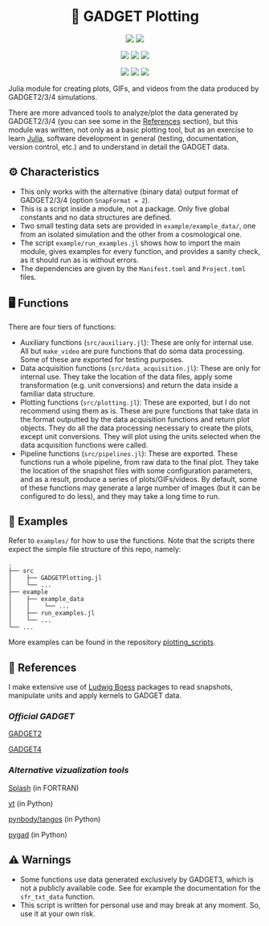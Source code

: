 <div align="center">
    <h1>🌌 GADGET Plotting</h1>
</div>

<p align="center">
    <a href="https://GitHub.com/Ezequiel92/"><img src="http://forthebadge.com/images/badges/built-with-science.svg"></a>
    <a href="https://julialang.org"><img src="https://forthebadge.com/images/badges/made-with-julia.svg"></a>
</p>

<p align="center">
    <a href="https://codecov.io/github/Ezequiel92/GADGETPlotting?branch=main"><img src="https://img.shields.io/codecov/c/github/Ezequiel92/GADGETPlotting?style=flat&logo=Codecov&labelColor=2B2D2F"></a>
    <a href="https://github.com/Ezequiel92/GADGETPlotting/blob/main/LICENSE"><img src="https://img.shields.io/github/workflow/status/Ezequiel92/GADGETPlotting/Continuous%20integration?style=flat&logo=GitHub&labelColor=2B2D2F"></a>
    <a href="mailto:elozano@df.uba.ar"><img src="https://img.shields.io/maintenance/yes/2021?style=flat&labelColor=2B2D2F"></a>
</p>

<p align="center">
    <a href="https://Ezequiel92.github.io/GADGETPlotting/dev"><img src="https://img.shields.io/badge/docs-dev-blue.svg?style=flat&logo=GitBook&labelColor=2B2D2F"></a>
    <a href="https://github.com/Ezequiel92/GADGETPlotting/actions"><img src="https://img.shields.io/github/license/Ezequiel92/GADGETPlotting?style=flat&logo=GNU&labelColor=2B2D2F"></a>
    <a href="https://www.codefactor.io/repository/github/ezequiel92/gadgetplotting"><img src="https://img.shields.io/codefactor/grade/github/ezequiel92/gadgetplotting?style=flat&logo=CodeFactor&labelColor=2B2D2F"></a>
</p>

Julia module for creating plots, GIFs, and videos from the data produced by GADGET2/3/4 simulations.

There are more advanced tools to analyze/plot the data generated by GADGET2/3/4 (you can see some in the [References](https://github.com/Ezequiel92/GADGETPlotting#-references) section), but this module was written, not only as a basic plotting tool, but as an exercise to learn [Julia](https://julialang.org/), software development in general (testing, documentation, version control, etc.) and to understand in detail the GADGET data.

## ⚙️ Characteristics

- This only works with the alternative (binary data) output format of GADGET2/3/4 (option `SnapFormat = 2`).
- This is a script inside a module, not a package. Only five global constants and no data structures are defined.
- Two small testing data sets are provided in `example/example_data/`, one from an isolated simulation and the other from a cosmological one.
- The script `example/run_examples.jl` shows how to import the main module, gives examples for every function, and provides a sanity check, as it should run as is without errors.
- The dependencies are given by the `Manifest.toml` and `Project.toml` files.

## 🖥️ Functions

There are four tiers of functions:

- Auxiliary functions (`src/auxiliary.jl`): These are only for internal use. All but `make_video` are pure functions that do soma data processing. Some of these are exported for testing purposes.
- Data acquisition functions (`src/data_acquisition.jl`): These are only for internal use. They take the location of the data files, apply some transformation (e.g. unit conversions) and return the data inside a familiar data structure.
- Plotting functions (`src/plotting.jl`): These are exported, but I do not recommend using them as is. These are pure functions that take data in the format outputted by the data acquisition functions and return plot objects. They do all the data processing necessary to create the plots, except unit conversions. They will plot using the units selected when the data acquisition functions were called.
- Pipeline functions (`src/pipelines.jl`): These are exported. These functions run a whole pipeline, from raw data to the final plot. They take the location of the snapshot files with some configuration parameters, and as a result, produce a series of plots/GIFs/videos. By default, some of these functions may generate a large number of images (but it can be configured to do less), and they may take a long time to run.

## 📘 Examples

Refer to `examples/` for how to use the functions. Note that the scripts there expect the simple file structure of this repo, namely:

    .
    ├── src
    │    ├── GADGETPlotting.jl 
    │    └── ...
    ├── example  
    │    ├── example_data
    │    │    └── ...
    │    ├── run_examples.jl
    │    └── ...
    └── ...
    
More examples can be found in the repository [plotting_scripts](https://github.com/Ezequiel92/plotting_scripts).

## 🔗 References

I make extensive use of [Ludwig Boess](https://github.com/LudwigBoess/) packages to read snapshots, manipulate units and apply kernels to GADGET data.

### _Official GADGET_

[GADGET2](https://wwwmpa.mpa-garching.mpg.de/gadget/)

[GADGET4](https://wwwmpa.mpa-garching.mpg.de/gadget4/)

### _Alternative vizualization tools_

[Splash](https://splash-viz.readthedocs.io/en/latest/) (in FORTRAN)

[yt](https://yt-project.org/) (in Python)

[pynbody/tangos](https://pynbody.github.io/) (in Python)

[pygad](https://bitbucket.org/broett/pygad/src/master/) (in Python)

## ⚠️ Warnings

- Some functions use data generated exclusively by GADGET3, which is not a publicly available code. See for example the documentation for the `sfr_txt_data` function.
- This script is written for personal use and may break at any moment. So, use it at your own risk.
